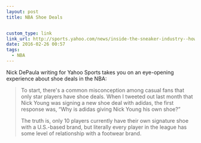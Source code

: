 ```yaml
---
layout: post
title: NBA Shoe Deals


custom_type: link
link_url: http://sports.yahoo.com/news/inside-the-sneaker-industry--how-nba-shoe-deals-work-032155839.html
date: 2016-02-26 00:57
tags:
  - NBA
---
```

Nick DePaula writing for Yahoo Sports takes you on an eye-opening experience about shoe deals in the NBA:

> To start, there's a common misconception among casual fans that only star players have shoe deals. When I tweeted out last month that Nick Young was signing a new shoe deal with adidas, the first response was, “Why is adidas giving Nick Young his own shoe?”
>
> The truth is, only 10 players currently have their own signature shoe with a U.S.-based brand, but literally every player in the league has some level of relationship with a footwear brand.
